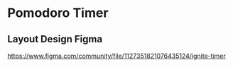 # Pomodoro Timer

## Layout Design Figma

https://www.figma.com/community/file/1127351821076435124/ignite-timer
